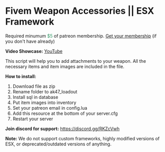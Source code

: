 <h1>Fivem Weapon Accessories || ESX Framework</h1>
<p>Required minumum <span style="color: #339966;">$5</span> of patreon membership. <a href="https://patreon.com/menanak47" target="_blank">Get your membership</a> (if you don't have already)</p>
<p><strong>Video Showcase:</strong> <a href="https://youtu.be/pDmlN_gG_zk">YouTube</a></p>
<p>This script will help you to add attachments to your weapon. All the necessary items and item images are included in the file.</p>
<p><strong>How to install:</strong></p>
<ol>
<li>Download file as zip</li>
<li>Rename folder to ak47_loadout</li>
<li>Install sql in database</li>
<li>Put item images into inventory</li>
<li>Set your patreon email in config.lua</li>
<li>Add this resource at the bottom of your server.cfg</li>
<li>Restart your server</li>
</ol>
<p><strong>Join discord for support:</strong> <a href="https://discord.gg/RKZcVwh">https://discord.gg/RKZcVwh</a></p>
<p><strong>Note:</strong> We do not support custom frameworks, highly modified versions of ESX, or deprecated/outdated versions of anything.</p>
